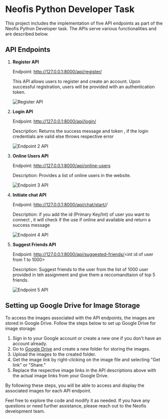 # Neofis Python Developer Task

This project includes the implementation of five API endpoints as part of the Neofis Python Developer task. The APIs serve various functionalities and are described below.

## API Endpoints

1. **Register API**

   Endpoint: http://127.0.0.1:8000/api/register/
   
   This API allows users to register and create an account. Upon successful registration, users will be provided with an authentication token.

   ![Register API](https://drive.google.com/uc?export=view&id=1aQO65F4076n0JP66EpsBg8kQ0XKfO6GP)

2. **Login API**

   Endpoint: http://127.0.0.1:8000/api/login/
   
   Description: Returns the success message and token , if the login credentials are valid else throws respective error

   ![Endpoint 2 API](https://drive.google.com/file/d/1Uj0VGihp2H-jEfXGqvyLVMlunuHNuuDi/view?usp=sharing)

3. **Online Users API**

   Endpoint: http://127.0.0.1:8000/api/online-users
   
   Description: Provides a list of online users in the website.

   ![Endpoint 3 API](https://drive.google.com/file/d/1w0aDFMxB0zONn22FxCChS5ieJHp5kmBu/view?usp=sharing)

4. **Initiate chat API**

   Endpoint: http://127.0.0.1:8000/api/chat/start/<int id of user you want to connect>/
   
   Description: if you add the id (Primary Key/Int) of user you want to connect , it will check if the use if online and available and return a success message

   ![Endpoint 4 API](https://drive.google.com/file/d/1q6XTkRKOADwtGMauMo9uJGL8QBSA3K5S/view?usp=sharing)

5. **Suggest Friends API**

   Endpoint: http://127.0.0.1:8000/api/suggested-friends/<int id of user from 1 to 1000>
   
   Description: Suggest friends to the user from the list of 1000 user provided in teh assignment and give them a reccomandtaion of top 5 friends.

   ![Endpoint 5 API](https://drive.google.com/your-image-link)

## Setting up Google Drive for Image Storage

To access the images associated with the API endpoints, the images are stored in Google Drive. Follow the steps below to set up Google Drive for image storage:

1. Sign in to your Google account or create a new one if you don't have an account already.
2. Go to [Google Drive](https://drive.google.com) and create a new folder for storing the images.
3. Upload the images to the created folder.
4. Get the image link by right-clicking on the image file and selecting "Get link" or "Share."
5. Replace the respective image links in the API descriptions above with the actual image links from your Google Drive.

By following these steps, you will be able to access and display the associated images for each API endpoint.

Feel free to explore the code and modify it as needed. If you have any questions or need further assistance, please reach out to the Neofis development team.
